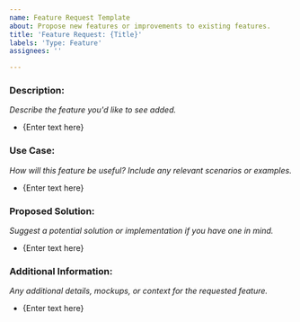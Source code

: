 ```yaml
---
name: Feature Request Template
about: Propose new features or improvements to existing features.
title: 'Feature Request: {Title}'
labels: 'Type: Feature'
assignees: ''

---
```


### Description:
_Describe the feature you'd like to see added._
- {Enter text here}

### Use Case:
_How will this feature be useful? Include any relevant scenarios or examples._
- {Enter text here}

### Proposed Solution:
_Suggest a potential solution or implementation if you have one in mind._
- {Enter text here}

### Additional Information:
_Any additional details, mockups, or context for the requested feature._
- {Enter text here}
